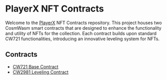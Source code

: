 # PlayerX NFT Contracts

Welcome to the [PlayerX](https://www.playerx.quest/) NFT Contracts repository. This project houses two CosmWasm smart contracts that are designed to enhance the functionality and utility of NFTs for the collection. Each contract builds upon standard CW721 functionalities, introducing an innovative leveling system for NFTs.

## Contracts

- [CW721 Base Contract](contracts/cw721-base/)
- [CW2981 Leveling Contract](contracts/cw721-base/)
